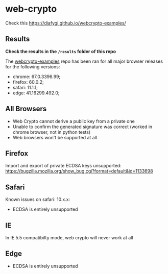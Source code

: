 # web-crypto

Check this https://diafygi.github.io/webcrypto-examples/

## Results
**Check the results in the `/results` folder of this repo**

The [webcrypto-examples](https://diafygi.github.io/webcrypto-examples/) repo has been ran for all major browser releases for the following versions:
- chrome: 67.0.3396.99;
- firefox: 60.0.2;
- safari: 11.1.1;
- edge: 41.16299.492.0;



## All Browsers
- Web Crypto cannot derive a public key from a private one
- Unable to confirm the generated signature was correct (worked in chrome browser, not in python tests)
- Web browsers won't be supported at all

## Firefox
Import and export of private ECDSA keys unsupported: https://bugzilla.mozilla.org/show_bug.cgi?format=default&id=1133698

## Safari
Known issues on safari: 10.x.x: 
- ECDSA is entirely unsupported

## IE
In IE 5.5 compatibilty mode, web crypto will never work at all

## Edge
- ECDSA is entirely unsupported
